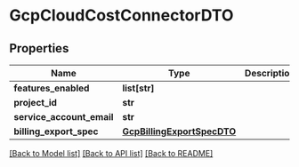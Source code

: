 # GcpCloudCostConnectorDTO

## Properties
Name | Type | Description | Notes
------------ | ------------- | ------------- | -------------
**features_enabled** | **list[str]** |  | 
**project_id** | **str** |  | 
**service_account_email** | **str** |  | 
**billing_export_spec** | [**GcpBillingExportSpecDTO**](GcpBillingExportSpecDTO.md) |  | [optional] 

[[Back to Model list]](../README.md#documentation-for-models) [[Back to API list]](../README.md#documentation-for-api-endpoints) [[Back to README]](../README.md)

